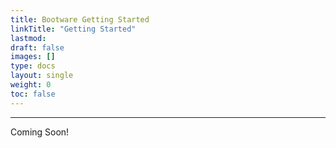 ```yaml
---
title: Bootware Getting Started
linkTitle: "Getting Started"
lastmod:
draft: false
images: []
type: docs
layout: single
weight: 0
toc: false
---
```


-----
Coming Soon!

